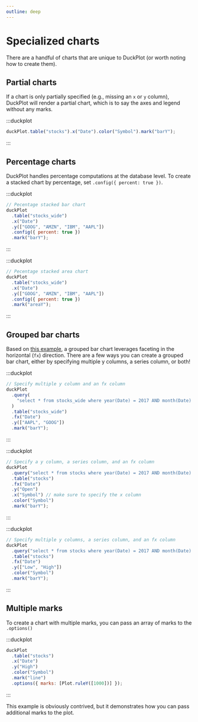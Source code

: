 ```yaml
---
outline: deep
---
```


# Specialized charts

There are a handful of charts that are unique to DuckPlot (or worth noting how
to create them).

## Partial charts

If a chart is only partially specified (e.g., missing an `x` or `y` column),
DuckPlot will render a partial chart, which is to say the axes and legend
without any marks.

:::duckplot

```js
duckPlot.table("stocks").x("Date").color("Symbol").mark("barY");
```

:::

## Percentage charts

DuckPlot handles percentage computations at the database level. To create a
stacked chart by percentage, set `.config({ percent: true })`.

:::duckplot

```js
// Pecentage stacked bar chart
duckPlot
  .table("stocks_wide")
  .x("Date")
  .y(["GOOG", "AMZN", "IBM", "AAPL"])
  .config({ percent: true })
  .mark("barY");
```

:::

:::duckplot

```js
// Pecentage stacked area chart
duckPlot
  .table("stocks_wide")
  .x("Date")
  .y(["GOOG", "AMZN", "IBM", "AAPL"])
  .config({ percent: true })
  .mark("areaY");
```

:::

## Grouped bar charts

Based on [this
example](https://observablehq.com/@observablehq/plot-grouped-bar-chart), a
grouped bar chart leverages faceting in the horizontal (`fx`) direction. There
are a few ways you can create a grouped bar chart, either by specifying multiple
y columns, a series column, or both!

:::duckplot

```js
// Specify multiple y column and an fx column
duckPlot
  .query(
    "select * from stocks_wide where year(Date) = 2017 AND month(Date) = 1"
  )
  .table("stocks_wide")
  .fx("Date")
  .y(["AAPL", "GOOG"])
  .mark("barY");
```

:::

:::duckplot

```js
// Specify a y column, a series column, and an fx column
duckPlot
  .query("select * from stocks where year(Date) = 2017 AND month(Date) = 1")
  .table("stocks")
  .fx("Date")
  .y("Open")
  .x("Symbol") // make sure to specify the x column
  .color("Symbol")
  .mark("barY");
```

:::

:::duckplot

```js
// Specify multiple y columns, a series column, and an fx column
duckPlot
  .query("select * from stocks where year(Date) = 2017 AND month(Date) = 1 ")
  .table("stocks")
  .fx("Date")
  .y(["Low", "High"])
  .color("Symbol")
  .mark("barY");
```

:::

## Multiple marks

To create a chart with multiple marks, you can pass an array of marks to the `.options()`

:::duckplot

```js
duckPlot
  .table("stocks")
  .x("Date")
  .y("High")
  .color("Symbol")
  .mark("line")
  .options({ marks: [Plot.ruleY([1000])] });
```

:::

This example is obviously contrived, but it demonstrates how you can pass
additional marks to the plot.
